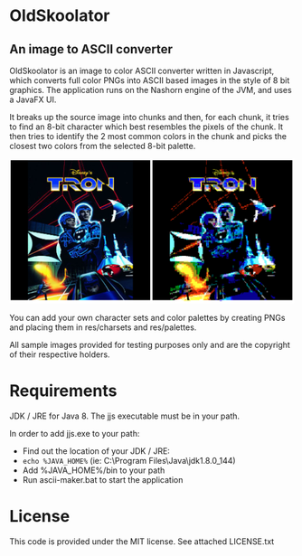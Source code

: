 # OldSkoolator
## An image to ASCII converter

OldSkoolator is an image to color ASCII converter written in Javascript, which converts full color PNGs into ASCII based images in the style of 8 bit graphics. The application runs on the Nashorn engine of the JVM, and uses a JavaFX UI. 

It breaks up the source image into chunks and then, for each chunk, it tries to find an 8-bit character which best resembles the pixels of the chunk. It then tries to identify the 2 most common colors in the chunk and picks the closest two colors from the selected 8-bit palette. 

![Original image and ASCII converted version using Amstrad CPC character set](res/docs/sample.png "Original image and ASCII converted version")

You can add your own character sets and color palettes by creating PNGs and placing them in res/charsets and res/palettes. 

All sample images provided for testing purposes only and are the copyright of their respective holders.

# Requirements

JDK / JRE for Java 8. The jjs executable must be in your path. 

In order to add jjs.exe to your path:

- Find out the location of your JDK / JRE: 
- `echo %JAVA_HOME%` (ie: C:\Program Files\Java\jdk1.8.0_144)
- Add %JAVA_HOME%/bin to your path
- Run ascii-maker.bat to start the application

# License

This code is provided under the MIT license. See attached LICENSE.txt

